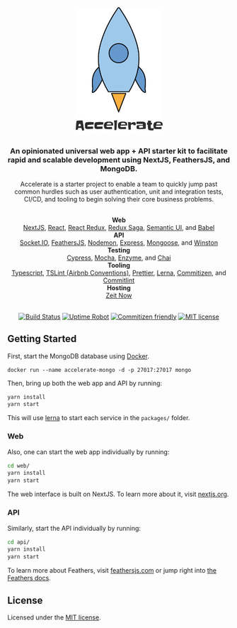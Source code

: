 <div align="center">
  <img src="packages/web/static/accelerate-starter.png" width="200" title="Accelerate Starter">
  <h3>
    An opinionated universal web app + API starter kit to facilitate rapid and scalable development using NextJS, FeathersJS, and MongoDB.
  </h3>
  <div>
    Accelerate is a starter project to enable a team to quickly jump past common hurdles such as user authentication, unit and integration tests, CI/CD, and tooling to begin solving their core business problems.
  </div>
  <h2></h2>
  <div>
    <strong>Web</strong>
    <br />
    <a href="https://nextjs.org/">NextJS</a>,
    <a href="https://reactjs.org/">React</a>,
    <a href="https://react-redux.js.org/">React Redux</a>,
    <a href="">Redux Saga</a>,
    <a href="">Semantic UI</a>, and
    <a href="">Babel</a>
    <br />
    <strong>API</strong>
    <br />
    <a href="">Socket.IO</a>,
    <a href="">FeathersJS</a>,
    <a href="">Nodemon</a>,
    <a href="">Express</a>,
    <a href="">Mongoose</a>, and
    <a href="">Winston</a>
    <br />
    <strong>Testing</strong>
    <br />
    <a href="">Cypress</a>,
    <a href="">Mocha</a>,
    <a href="">Enzyme</a>, and
    <a href="">Chai</a>
    <br />
    <strong>Tooling</strong>
    <br />
    <a href="">Typescript</a>,
    <a href="">TSLint (Airbnb Conventions)</a>,
    <a href="">Prettier</a>,
    <a href="">Lerna</a>,
    <a href="">Commitizen</a>, and
    <a href="">Commitlint</a>
    <br />
    <strong>Hosting</strong>
    <br />
    <a href="">Zeit Now</a>
  </div>

  <br />

  [![Build Status](https://travis-ci.com/chase-adams/accelerate-starter.svg?branch=master)](https://travis-ci.com/chase-adams/accelerate-starter)
  [![Uptime Robot](https://img.shields.io/uptimerobot/ratio/m782175114-036d055bce99279de3d423f5.svg)](https://stats.uptimerobot.com/49G0WUOLW)
  [![Commitizen friendly](https://img.shields.io/badge/commitizen-friendly-brightgreen.svg)](http://commitizen.github.io/cz-cli/)
  [![MIT license](https://img.shields.io/badge/license-MIT-brightgreen.svg)](https://lbesson.mit-license.org/)

</div>

## Getting Started

First, start the MongoDB database using [Docker](https://www.docker.com/).

```
docker run --name accelerate-mongo -d -p 27017:27017 mongo
```

Then, bring up both the web app and API by running:

```bash
yarn install
yarn start
```

This will use [lerna](https://github.com/lerna/lerna) to start each service in the `packages/` folder.

### Web

Also, one can start the web app individually by running:

```bash
cd web/
yarn install
yarn start
```

The web interface is built on NextJS. To learn more about it, visit [nextjs.org](https://nextjs.org/).

### API

Similarly, start the API individually by running:

```bash
cd api/
yarn install
yarn start
```

To learn more about Feathers, visit [feathersjs.com](http://feathersjs.com) or jump right into [the Feathers docs](http://docs.feathersjs.com).

## License

Licensed under the [MIT license](LICENSE).
